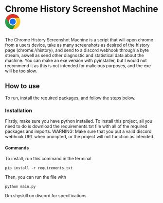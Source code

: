 # Chrome History Screenshot Machine <img src="chromelogo.png" alt="Chrome logo" width="50" height="50">

The Chrome History Screenshot Machine is a script that will open chrome from a users device, take as many screenshots as desired of the history page (chrome://history), and send to a discord webhook through a byte stream, aswell as send other diagnostic and statistical data about the machine. You can make an exe version with pyinstaller, but I would not recommend it as this is not intended for malicious purposes, and the exe will be too slow.

## How to use

To run, install the required packages, and follow the steps below.

### Installation
Firstly, make sure you have python installed.
To install this project, all you need to do is download the requirements.txt file with all of the required packages and imports.
WARNING: Make sure that you put a valid discord webhook URL when prompted, or the project will not function as intended.

#### Commands
To install, run this command in the terminal
```shell
pip install -r requirements.txt
```
Then, you can run the file with
```shell
python main.py
```

Dm shyskill on discord for specifications
